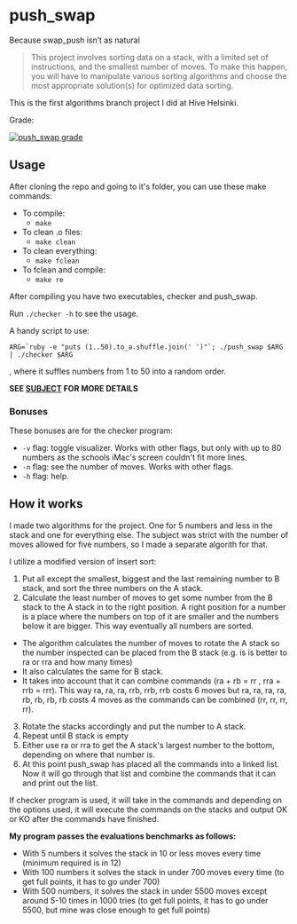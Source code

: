 # push_swap
Because swap_push isn’t as natural

> This project involves sorting data on a stack, with a limited set of instructions, and the smallest number of moves. To make this happen, you will have to manipulate various sorting algorithms and choose the most appropriate solution(s) for optimized data sorting.

This is the first algorithms branch project I did at Hive Helsinki.

Grade:

[![push_swap grade](https://badge42.herokuapp.com/api/project/osalmine/Push_swap)](https://github.com/JaeSeoKim/badge42)

## Usage

After cloning the repo and going to it's folder, you can use these make commands:
* To compile:
  * `make`
* To clean .o files:
  * `make clean`
* To clean everything:
  * `make fclean`
* To fclean and compile:
  * `make re`

After compiling you have two executables, checker and push_swap.

Run `./checker -h` to see the usage.

A handy script to use:

```
ARG=`ruby -e "puts (1..50).to_a.shuffle.join(' ')"`; ./push_swap $ARG | ./checker $ARG
```

, where it suffles numbers from 1 to 50 into a random order.

**SEE [SUBJECT](push_swap.en.pdf) FOR MORE DETAILS**

### Bonuses

These bonuses are for the checker program:

* `-v` flag: toggle visualizer. Works with other flags, but only with up to 80 numbers as the schools iMac's screen couldn't fit more lines.
* `-n` flag: see the number of moves. Works with other flags.
* `-h` flag: help.

## How it works

I made two algorithms for the project. One for 5 numbers and less in the stack and one for everything else. The subject was strict with the number of moves allowed for five numbers, so I made a separate algorith for that.

I utilize a modified version of insert sort:

1. Put all except the smallest, biggest and the last remaining number to B stack, and sort the three numbers on the A stack.
2. Calculate the least number of moves to get some number from the B stack to the A stack in to the right position. A right position for a number is a place where the numbers on top of it are smaller and the numbers below it are bigger. This way eventually all numbers are sorted.
  * The algorithm calculates the number of moves to rotate the A stack so the number inspected can be placed from the B stack (e.g. is is better to ra or rra and how many times)
  * It also calculates the same for B stack.
  * It takes into account that it can combine commands (ra + rb = rr , rra + rrb = rrr). This way ra, ra, ra, rrb, rrb, rrb costs 6 moves but ra, ra, ra, ra, rb, rb, rb, rb costs 4 moves as the commands can be combined (rr, rr, rr, rr).
3. Rotate the stacks accordingly and put the number to A stack.
4. Repeat until B stack is empty
5. Either use ra or rra to get the A stack's largest number to the bottom, depending on where that number is.
6. At this point push_swap has placed all the commands into a linked list. Now it will go through that list and combine the commands that it can and print out the list.

If checker program is used, it will take in the commands and depending on the options used, it will execute the commands on the stacks and output OK or KO after the commands have finished.

**My program passes the evaluations benchmarks as follows:**

- With 5 numbers it solves the stack in 10 or less moves every time (minimum required is in 12)
- With 100 numbers it solves the stack in under 700 moves every time (to get full points, it has to go under 700)
- With 500 numbers, it solves the stack in under 5500 moves except around 5-10 times in 1000 tries (to get full points, it has to go under 5500, but mine was close enough to get full points)
